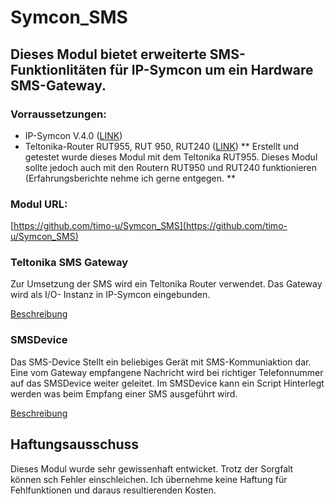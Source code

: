 # Symcon_SMS

## Dieses Modul bietet erweiterte SMS-Funktionlitäten für IP-Symcon um ein Hardware SMS-Gateway. 

### Vorraussetzungen: 
 - IP-Symcon V.4.0 ([LINK](https://www.symcon.de))
 - Teltonika-Router RUT955, RUT 950, RUT240  ([LINK](https://teltonika.lt/de/product/rut950/))
** Erstellt und getestet wurde dieses Modul mit dem Teltonika RUT955. Dieses Modul sollte jedoch auch  mit den Routern RUT950 und RUT240 funktionieren (Erfahrungsberichte nehme ich gerne entgegen. **


### Modul URL:

[https://github.com/timo-u/Symcon_SMS](https://github.com/timo-u/Symcon_SMS)

### Teltonika SMS Gateway  

Zur Umsetzung der SMS wird ein Teltonika Router verwendet. 
Das Gateway wird als I/O- Instanz in IP-Symcon eingebunden. 

[Beschreibung](https://github.com/timo-u/Symcon_SMS/blob/master/TeltonikaGateway/README.md)

### SMSDevice

Das SMS-Device Stellt ein beliebiges Gerät mit SMS-Kommuniaktion dar. Eine vom Gateway empfangene Nachricht wird bei richtiger Telefonnummer auf das SMSDevice weiter geleitet. Im SMSDevice kann ein Script Hinterlegt werden was beim Empfang einer SMS ausgeführt wird. 

[Beschreibung](https://github.com/timo-u/Symcon_SMS/blob/master/SMSDevice/README.md)



## Haftungsausschuss
Dieses Modul wurde sehr gewissenhaft entwicket. Trotz der Sorgfalt können sch Fehler einschleichen. 
Ich übernehme keine Haftung für Fehlfunktionen und daraus resultierenden Kosten.
